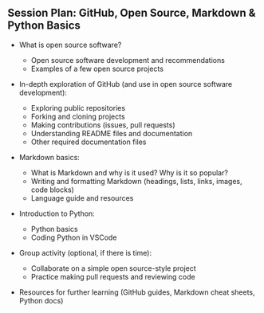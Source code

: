 ## Session Plan: GitHub, Open Source, Markdown & Python Basics

- What is open source software?
	- Open source software development and recommendations
	- Examples of a few open source projects

- In-depth exploration of GitHub (and use in open source software development):
	- Exploring public repositories
	- Forking and cloning projects
	- Making contributions (issues, pull requests)
	- Understanding README files and documentation
    - Other required documentation files

- Markdown basics:
	- What is Markdown and why is it used? Why is it so popular?
	- Writing and formatting Markdown (headings, lists, links, images, code blocks)
	- Language guide and resources

- Introduction to Python:
	- Python basics
    - Coding Python in VSCode

- Group activity (optional, if there is time):
	- Collaborate on a simple open source-style project
	- Practice making pull requests and reviewing code

- Resources for further learning (GitHub guides, Markdown cheat sheets, Python docs)